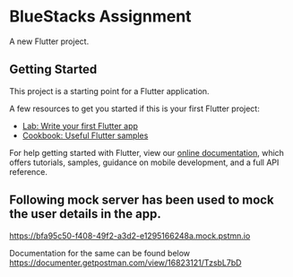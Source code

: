 # BlueStacks Assignment

A new Flutter project.

## Getting Started

This project is a starting point for a Flutter application.

A few resources to get you started if this is your first Flutter project:

- [Lab: Write your first Flutter app](https://flutter.dev/docs/get-started/codelab)
- [Cookbook: Useful Flutter samples](https://flutter.dev/docs/cookbook)

For help getting started with Flutter, view our
[online documentation](https://flutter.dev/docs), which offers tutorials,
samples, guidance on mobile development, and a full API reference.

## Following mock server has been used to mock the user details in the app.

https://bfa95c50-f408-49f2-a3d2-e1295166248a.mock.pstmn.io

Documentation for the same can be found below
https://documenter.getpostman.com/view/16823121/TzsbL7bD
